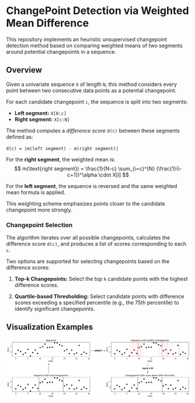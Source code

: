 # ChangePoint Detection via Weighted Mean Difference

This repository implements an heuristic unsupervised changepoint detection method based on comparing weighted means of two segments around potential changepoints in a sequence.

## Overview

Given a univariate sequence `X` of length `N`, this method considers every point between two consecutive data points as a potential changepoint.

For each candidate changepoint `c`, the sequence is split into two segments:

- **Left segment:** `X[0:c]`
- **Right segment:** `X[c:N]`

The method computes a *difference score* `d(c)` between these segments defined as:

`d(c) = |m(left segment) - m(right segment)|`

For the **right segment**, the weighted mean is:
$$
m(\text{right segment}) = \frac{1}{N-c} \sum_{i=c}^{N} (\frac{1}{i-c+1})^\alpha \cdot X[i]
$$

For the **left segment**, the sequence is reversed and the same weighted mean formula is applied.

This weighting scheme emphasizes points closer to the candidate changepoint more strongly.

### Changepoint Selection

The algorithm iterates over all possible changepoints, calculates the difference score `d(c)`, and produces a list of scores corresponding to each `c`.

Two options are supported for selecting changepoints based on the difference scores:

1. **Top-k Changepoints:** Select the top `k` candidate points with the highest difference scores.

2. **Quartile-based Thresholding:** Select candidate points with difference scores exceeding a specified percentile (e.g., the 75th percentile) to identify significant changepoints.

## Visualization Examples
![Process Diagram](figs/process.png)
